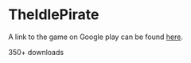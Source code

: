 # TheIdlePirate

A link to the game on Google play can be found [here](https://play.google.com/store/apps/details?id=com.QuadS.IdlePirateAdventure&hl=en_US&gl=US).

350+ downloads
